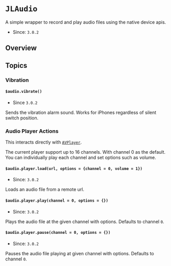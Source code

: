 # ``JLAudio``

A simple wrapper to record and play audio files using the native device apis.

- Since: `3.0.2`

## Overview

## Topics

### Vibration

#### `$audio.vibrate()`

- Since `3.0.2`

Sends the vibration alarm sound. Works for iPhones regardless of silent switch position.

### Audio Player Actions

This interacts directly with [`AVPlayer`](https://developer.apple.com/documentation/avfoundation/avplayer?language=objc).

The current player support up to 16 channels. With channel 0 as the default.
You can individually play each channel and set options such as volume.

#### ``$audio.player.load(url, options = {channel = 0, volume = 1})``

- Since: `3.0.2`

Loads an audio file from a remote url. 

#### ``$audio.player.play(channel = 0, options = {})``

- Since: `3.0.2`

Plays the audio file at the given channel with options.
Defaults to channel `0`.

#### ``$audio.player.pause(channel = 0, options = {})``

- Since: `3.0.2`

Pauses the audio file playing at given channel with options.
Defaults to channel `0`.
